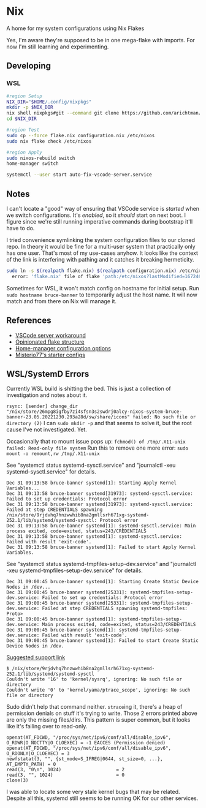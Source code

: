 # Nix

A home for my system configurations using Nix Flakes

Yes, I'm aware they're supposed to be in one mega-flake with imports.
For now I'm still learning and experimenting.

## Developing

### WSL

```Bash
#region Setup
NIX_DIR="$HOME/.config/nixpkgs"
mkdir -p $NIX_DIR
nix shell nixpkgs#git --command git clone https://github.com/arichtman/nix.git $NIX_DIR
cd $NIX_DIR

#region Test
sudo cp --force flake.nix configuration.nix /etc/nixos
sudo nix flake check /etc/nixos

#region Apply
sudo nixos-rebuild switch
home-manager switch

systemctl --user start auto-fix-vscode-server.service

```

## Notes

I can't locate a "good" way of ensuring that VSCode service is *started* when we switch configurations.
It's _enabled_, so it _should_ start on next boot.
I figure since we're still running imperative commands during bootstrap it'll have to do.

I tried convenience symlinking the system configuration files to our cloned repo.
In theory it would be fine for a multi-user system that practically only has one user.
That's most of my use-cases anyhow.
It looks like the context of the link is interfering with pathing and it catches it breaking hermeticity.

```Bash
sudo ln -s $(realpath flake.nix) $(realpath configuration.nix) /etc/nixos/
  error: 'flake.nix' file of flake 'path:/etc/nixos?lastModified=1672461843&narHash=sha256-lwXGTor+un0g9zRXt73NcNHW9SEkLhy1Y4l0nKTDhLM=' escapes from '/nix/store/v0siba5pd9gxqhxlnmmhha4v3dsy0gxr-source'
```

Sometimes for WSL, it won't match config on hostname for initial setup.
Run `sudo hostname bruce-banner` to temporarily adjust the host name.
It will now match and from there on Nix will manage it.

## References

- [VSCode server workaround](https://github.com/msteen/nixos-vscode-server)
- [Opinionated flake structure](https://github.com/snowfallorg/lib)
- [Home-manager configuration options](https://nix-community.github.io/home-manager/options.html)
- [Misterio77's starter configs](https://github.com/Misterio77/nix-starter-configs)

## WSL/SystemD Errors

Currently WSL build is shitting the bed.
This is just a collection of investigation and notes about it.

`rsync: [sender] change_dir "/nix/store/26mpg8igfby7zi4sfsn3s2swdrj0alcy-nixos-system-bruce-banner-23.05.20221230.293a28d/sw/share/icons" failed: No such file or directory (2)`
I can `sudo mkdir -p` and that seems to solve it, but the root cause I've not investigated. Yet.

Occasionally that ro mount issue pops up: `fchmod() of /tmp/.X11-unix failed: Read-only file system`
Run this to remove one more error: `sudo mount -o remount,rw /tmp/.X11-unix`

See "systemctl status systemd-sysctl.service" and "journalctl -xeu systemd-sysctl.service" for details.

```
Dec 31 09:13:58 bruce-banner systemd[1]: Starting Apply Kernel Variables...
Dec 31 09:13:58 bruce-banner systemd[31973]: systemd-sysctl.service: Failed to set up credentials: Protocol error
Dec 31 09:13:58 bruce-banner systemd[31973]: systemd-sysctl.service: Failed at step CREDENTIALS spawning /nix/store/9rjdvhq7hnzwwhib8na2gmllsrh671xg-systemd-252.1/lib/systemd/systemd-sysctl: Protocol error
Dec 31 09:13:58 bruce-banner systemd[1]: systemd-sysctl.service: Main process exited, code=exited, status=243/CREDENTIALS
Dec 31 09:13:58 bruce-banner systemd[1]: systemd-sysctl.service: Failed with result 'exit-code'.
Dec 31 09:13:58 bruce-banner systemd[1]: Failed to start Apply Kernel Variables.
```

See "systemctl status systemd-tmpfiles-setup-dev.service" and "journalctl -xeu systemd-tmpfiles-setup-dev.service" for details.

```
Dec 31 09:00:45 bruce-banner systemd[1]: Starting Create Static Device Nodes in /dev...
Dec 31 09:00:45 bruce-banner systemd[25331]: systemd-tmpfiles-setup-dev.service: Failed to set up credentials: Protocol error
Dec 31 09:00:45 bruce-banner systemd[25331]: systemd-tmpfiles-setup-dev.service: Failed at step CREDENTIALS spawning systemd-tmpfiles: Proto>
Dec 31 09:00:45 bruce-banner systemd[1]: systemd-tmpfiles-setup-dev.service: Main process exited, code=exited, status=243/CREDENTIALS
Dec 31 09:00:45 bruce-banner systemd[1]: systemd-tmpfiles-setup-dev.service: Failed with result 'exit-code'.
Dec 31 09:00:45 bruce-banner systemd[1]: Failed to start Create Static Device Nodes in /dev.
```

[Suggested support link](https://lists.freedesktop.org/mailman/listinfo/systemd-devel)

```
$ /nix/store/9rjdvhq7hnzwwhib8na2gmllsrh671xg-systemd-252.1/lib/systemd/systemd-sysctl
Couldn't write '16' to 'kernel/sysrq', ignoring: No such file or directory
Couldn't write '0' to 'kernel/yama/ptrace_scope', ignoring: No such file or directory
```

Sudo didn't help that command neither.
`strace`ing it, there's a heap of permission denials on stuff it's trying to write.
Those 2 errors printed above are only the missing files/dirs.
This pattern is super common, but it looks like it's failing over to read-only.

```
openat(AT_FDCWD, "/proc/sys/net/ipv6/conf/all/disable_ipv6", O_RDWR|O_NOCTTY|O_CLOEXEC) = -1 EACCES (Permission denied)
openat(AT_FDCWD, "/proc/sys/net/ipv6/conf/all/disable_ipv6", O_RDONLY|O_CLOEXEC) = 3
newfstatat(3, "", {st_mode=S_IFREG|0644, st_size=0, ...}, AT_EMPTY_PATH) = 0
read(3, "0\n", 1024)                    = 2
read(3, "", 1024)                       = 0
close(3)
```

I was able to locate some very stale kernel bugs that may be related.
Despite all this, systemd still seems to be running OK for our other services.